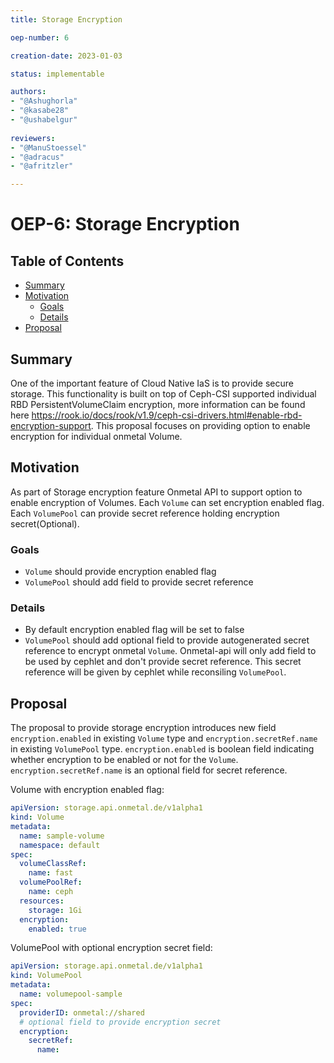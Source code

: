 ```yaml
---
title: Storage Encryption

oep-number: 6

creation-date: 2023-01-03

status: implementable

authors:
- "@Ashughorla"
- "@kasabe28"
- "@ushabelgur"
  
reviewers:
- "@ManuStoessel"
- "@adracus"
- "@afritzler"

---
```


# OEP-6: Storage Encryption

## Table of Contents

- [Summary](#summary)
- [Motivation](#motivation)
    - [Goals](#goals)
    - [Details](#Details)
- [Proposal](#proposal)

## Summary
One of the important feature of Cloud Native IaS is to provide secure storage. This functionality is built on top of Ceph-CSI supported individual RBD PersistentVolumeClaim encryption, more information can be found here https://rook.io/docs/rook/v1.9/ceph-csi-drivers.html#enable-rbd-encryption-support. This proposal focuses on providing option to enable encryption for individual onmetal Volume.

## Motivation
As part of Storage encryption feature Onmetal API to support option to enable encryption of Volumes. Each `Volume` can set encryption enabled flag. Each `VolumePool` can provide secret reference holding encryption secret(Optional).

### Goals
  - `Volume` should provide encryption enabled flag
  - `VolumePool` should add field to provide secret reference

### Details
  - By default encryption enabled flag will be set to false
  - `VolumePool` should add optional field to provide autogenerated secret reference to encrypt onmetal `Volume`. Onmetal-api will only add field to be used by cephlet and don't provide secret reference. This secret reference will be given by cephlet while reconsiling `VolumePool`.

## Proposal
The proposal to provide storage encryption introduces new field `encryption.enabled` in existing `Volume` type and `encryption.secretRef.name` in existing `VolumePool` type. `encryption.enabled` is boolean field indicating whether encryption to be enabled or not for the `Volume`. `encryption.secretRef.name` is an optional field for secret reference.

Volume with encryption enabled flag:

[//]: # (@formatter:off)
```yaml
apiVersion: storage.api.onmetal.de/v1alpha1
kind: Volume
metadata:
  name: sample-volume
  namespace: default
spec:
  volumeClassRef:
    name: fast
  volumePoolRef:
    name: ceph
  resources:
    storage: 1Gi
  encryption:
    enabled: true
```
[//]: # (@formatter:on)

VolumePool with optional encryption secret field:

[//]: # (@formatter:off)
```yaml
apiVersion: storage.api.onmetal.de/v1alpha1
kind: VolumePool
metadata:
  name: volumepool-sample
spec:
  providerID: onmetal://shared
  # optional field to provide encryption secret
  encryption:
    secretRef:
      name:
```
[//]: # (@formatter:on)